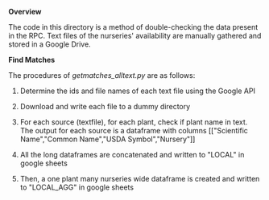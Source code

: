 **Overview**

The code in this directory is a method of double-checking the data present in the RPC. Text files of the nurseries' availability are manually gathered and stored in a Google Drive. 

**Find Matches**

The procedures of *getmatches_alltext.py* are as follows:

1. Determine the ids and file names of each text file using the Google API

2. Download and write each file to a dummy directory

3. For each source (textfile), for each plant, check if plant name in text. The output for each
   source is a dataframe with columns [["Scientific Name","Common Name","USDA Symbol","Nursery"]]

4. All the long dataframes are concatenated and written to "LOCAL" in google sheets

4. Then, a one plant many nurseries wide dataframe is created and written to "LOCAL_AGG" in google sheets